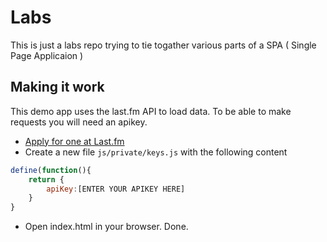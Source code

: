 # Labs
This is just a labs repo trying to tie togather various parts of a SPA ( Single Page Applicaion )

## Making it work
This demo app uses the last.fm API to load data. To be able to make requests you will need an apikey.

* [Apply for one at Last.fm]( http://www.last.fm/api )
* Create a new file `js/private/keys.js` with the following content

```javascript
define(function(){
	return {
		apiKey:[ENTER YOUR APIKEY HERE]
	}
}
```

* Open index.html in your browser. Done.